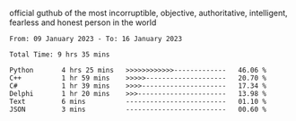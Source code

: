 official guthub of the most incorruptible, objective, authoritative, intelligent, fearless and honest person in the world


<!--START_SECTION:waka-->

```text
From: 09 January 2023 - To: 16 January 2023

Total Time: 9 hrs 35 mins

Python       4 hrs 25 mins   >>>>>>>>>>>>-------------   46.06 %
C++          1 hr 59 mins    >>>>>--------------------   20.70 %
C#           1 hr 39 mins    >>>>---------------------   17.34 %
Delphi       1 hr 20 mins    >>>----------------------   13.98 %
Text         6 mins          -------------------------   01.10 %
JSON         3 mins          -------------------------   00.60 %
```

<!--END_SECTION:waka-->
